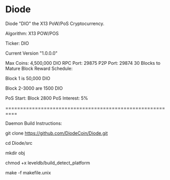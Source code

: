 Diode
====

Diode "DIO" the X13 PoW/PoS Cryptocurrency.

Algorithm: X13 POW/POS

Ticker: DIO

Current Version "1.0.0.0"

Max Coins: 4,500,000 DIO
RPC Port: 29875
P2P Port: 29874
30 Blocks to Mature
Block Reward Schedule:

Block 1 is 50,000  DIO

Block 2-3000 are 1500 DIO

PoS Start: Block 2800
PoS Interest: 5%

==========================================================

Daemon Build Instructions:

git clone https://github.com/DiodeCoin/Diode.git

cd Diode/src

mkdir obj

chmod +x leveldb/build_detect_platform

make -f makefile.unix
